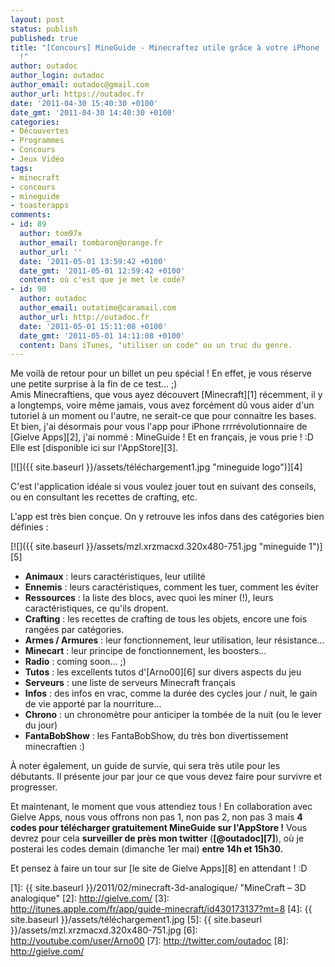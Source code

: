 ```yaml
---
layout: post
status: publish
published: true
title: "[Concours] MineGuide - Minecraftez utile grâce à votre iPhone
  !"
author: outadoc
author_login: outadoc
author_email: outadoc@gmail.com
author_url: https://outadoc.fr
date: '2011-04-30 15:40:30 +0100'
date_gmt: '2011-04-30 14:40:30 +0100'
categories:
- Découvertes
- Programmes
- Concours
- Jeux Vidéo
tags:
- minecraft
- concours
- mineguide
- toasterapps
comments:
- id: 89
  author: tom97x
  author_email: tombaron@orange.fr
  author_url: ''
  date: '2011-05-01 13:59:42 +0100'
  date_gmt: '2011-05-01 12:59:42 +0100'
  content: où c'est que je met le code?
- id: 90
  author: outadoc
  author_email: outatime@caramail.com
  author_url: http://outadoc.fr
  date: '2011-05-01 15:11:08 +0100'
  date_gmt: '2011-05-01 14:11:08 +0100'
  content: Dans iTunes, "utiliser un code" ou un truc du genre.
---
```

Me voilà de retour pour un billet un peu spécial ! En effet, je vous réserve une petite surprise à la fin de ce test... ;)  
Amis Minecraftiens, que vous ayez découvert [Minecraft][1] récemment, il y a longtemps, voire même jamais, vous avez forcément dû vous aider d'un tutoriel à un moment ou l'autre, ne serait-ce que pour connaitre les bases. Et bien, j'ai désormais pour vous l'app pour iPhone rrrrévolutionnaire de [Gielve Apps][2], j'ai nommé : MineGuide ! Et en français, je vous prie ! :D Elle est [disponible ici sur l'AppStore][3].

[![]({{ site.baseurl }}/assets/téléchargement1.jpg "mineguide logo")][4]

C'est l'application idéale si vous voulez jouer tout en suivant des conseils, ou en consultant les recettes de crafting, etc.

L'app est très bien conçue. On y retrouve les infos dans des catégories bien définies :

[![]({{ site.baseurl }}/assets/mzl.xrzmacxd.320x480-751.jpg "mineguide 1")][5]

-   **Animaux** : leurs caractéristiques, leur utilité
-   **Ennemis** : leurs caractéristiques, comment les tuer, comment les éviter
-   **Ressources** : la liste des blocs, avec quoi les miner (!), leurs caractéristiques, ce qu'ils dropent.
-   **Crafting** : les recettes de crafting de tous les objets, encore une fois rangées par catégories.
-   **Armes / Armures** : leur fonctionnement, leur utilisation, leur résistance...
-   **Minecart** : leur principe de fonctionnement, les boosters...
-   **Radio** : coming soon... ;)
-   **Tutos** : les excellents tutos d'[Arno00][6] sur divers aspects du jeu
-   **Serveurs** : une liste de serveurs Minecraft français
-   **Infos** : des infos en vrac, comme la durée des cycles jour / nuit, le gain de vie apporté par la nourriture...
-   **Chrono** : un chronomètre pour anticiper la tombée de la nuit (ou le lever du jour)
-   **FantaBobShow** : les FantaBobShow, du très bon divertissement minecraftien :)

À noter également, un guide de survie, qui sera très utile pour les débutants. Il présente jour par jour ce que vous devez faire pour survivre et progresser.

Et maintenant, le moment que vous attendiez tous ! En collaboration avec Gielve Apps, nous vous offrons non pas 1, non pas 2, non pas 3 mais **4 codes pour télécharger gratuitement MineGuide sur l'AppStore !** Vous devrez pour cela **surveiller de près mon twitter** (**[@outadoc][7]**), où je posterai les codes demain (dimanche 1er mai) **entre 14h et 15h30.**

Et pensez à faire un tour sur [le site de Gielve Apps][8] en attendant ! :D

[1]: {{ site.baseurl }}/2011/02/minecraft-3d-analogique/ "MineCraft – 3D analogique"
[2]: http://gielve.com/
[3]: http://itunes.apple.com/fr/app/guide-minecraft/id430173137?mt=8
[4]: {{ site.baseurl }}/assets/téléchargement1.jpg
[5]: {{ site.baseurl }}/assets/mzl.xrzmacxd.320x480-751.jpg
[6]: http://youtube.com/user/Arno00
[7]: http://twitter.com/outadoc
[8]: http://gielve.com/
